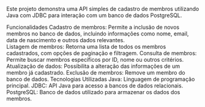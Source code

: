 Este projeto demonstra uma API simples de cadastro de membros utilizando Java com JDBC para interação com um banco de dados PostgreSQL.

Funcionalidades
Cadastro de membros: Permite a inclusão de novos membros no banco de dados, incluindo informações como nome, email, data de nascimento e outros dados relevantes.</br>
Listagem de membros: Retorna uma lista de todos os membros cadastrados, com opções de paginação e filtragem.
Consulta de membros: Permite buscar membros específicos por ID, nome ou outros critérios.
Atualização de dados: Possibilita a alteração das informações de um membro já cadastrado.
Exclusão de membros: Remove um membro do banco de dados.
Tecnologias Utilizadas
Java: Linguagem de programação principal.
JDBC: API Java para acesso a bancos de dados relacionais.
PostgreSQL: Banco de dados utilizado para armazenar os dados dos membros.

